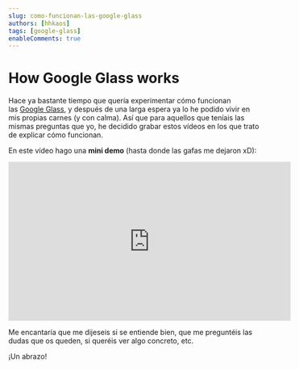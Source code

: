 ```yaml
---
slug: como-funcionan-las-google-glass
authors: [hhkaos]
tags: [google-glass]
enableComments: true 
---
```


# How Google Glass works

Hace ya bastante tiempo que quería experimentar cómo funcionan las [Google Glass](http://www.google.es/glass/start/), y después de una larga espera ya lo he podido vivir en mis propias carnes (y con calma). Así que para aquellos que teníais las mismas preguntas que yo, he decidido grabar estos vídeos en los que trato de explicar cómo funcionan.

<!-- En este primer vídeo explico un poco **el funcionamiento de la interfaz**: -->


En este vídeo hago una **mini demo** (hasta donde las gafas me dejaron xD):

<iframe width="560" height="315" src="https://www.youtube.com/embed/TVvgNtIxdNo" title="YouTube video player" frameborder="0" allow="accelerometer; autoplay; clipboard-write; encrypted-media; gyroscope; picture-in-picture; web-share" allowfullscreen></iframe>

Me encantaría que me dijeseis si se entiende bien, que me preguntéis las dudas que os queden, si queréis ver algo concreto, etc.

¡Un abrazo!